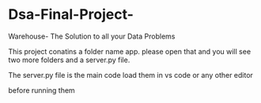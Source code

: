 # Dsa-Final-Project-
Warehouse- The Solution to all your Data Problems

This project conatins a folder name app. please open that and you will see two more folders and a server.py file.

The server.py file is the main code load them in vs code or any other editor 

before running them 
